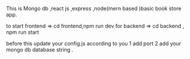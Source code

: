 This is Mongo db ,react js ,express ,node(mern based )basic book store app.

to start frontend => cd frontend,npm run dev
for backend => cd backend , npm run start

before this update your config.js according to you 
1 add port 
2 add your mongo db database string .
